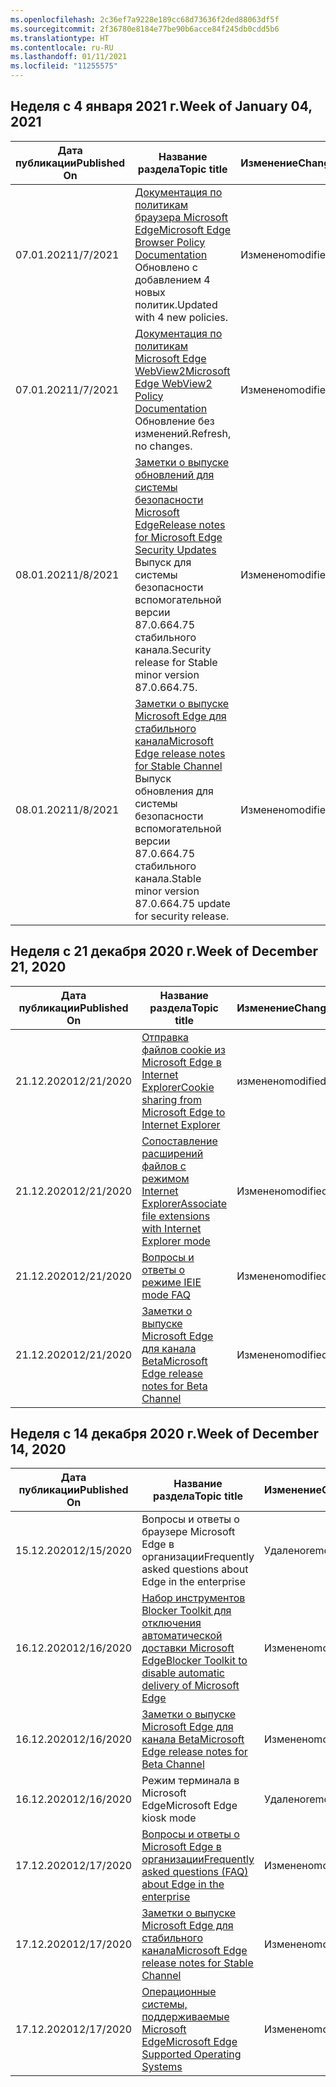 ```yaml
---
ms.openlocfilehash: 2c36ef7a9228e189cc68d73636f2ded88063df5f
ms.sourcegitcommit: 2f36780e8184e77be90b6acce84f245db0cdd5b6
ms.translationtype: HT
ms.contentlocale: ru-RU
ms.lasthandoff: 01/11/2021
ms.locfileid: "11255575"
---
```

<!-- This file is generated automatically each week. Changes made to this file will be overwritten.-->

## <span data-ttu-id="58b78-101">Неделя с 4 января 2021 г.</span><span class="sxs-lookup"><span data-stu-id="58b78-101">Week of January 04, 2021</span></span>


| <span data-ttu-id="58b78-102">Дата публикации</span><span class="sxs-lookup"><span data-stu-id="58b78-102">Published On</span></span> |<span data-ttu-id="58b78-103">Название раздела</span><span class="sxs-lookup"><span data-stu-id="58b78-103">Topic title</span></span> | <span data-ttu-id="58b78-104">Изменение</span><span class="sxs-lookup"><span data-stu-id="58b78-104">Change</span></span> |
|------|------------|--------|
| <span data-ttu-id="58b78-105">07.01.2021</span><span class="sxs-lookup"><span data-stu-id="58b78-105">1/7/2021</span></span> | [<span data-ttu-id="58b78-106">Документация по политикам браузера Microsoft Edge</span><span class="sxs-lookup"><span data-stu-id="58b78-106">Microsoft Edge Browser Policy Documentation</span></span>](/DeployEdge/microsoft-edge-policies)<br><span data-ttu-id="58b78-107">Обновлено с добавлением 4 новых политик.</span><span class="sxs-lookup"><span data-stu-id="58b78-107">Updated with 4 new policies.</span></span> | <span data-ttu-id="58b78-108">Изменено</span><span class="sxs-lookup"><span data-stu-id="58b78-108">modified</span></span> |
| <span data-ttu-id="58b78-109">07.01.2021</span><span class="sxs-lookup"><span data-stu-id="58b78-109">1/7/2021</span></span> | [<span data-ttu-id="58b78-110">Документация по политикам Microsoft Edge WebView2</span><span class="sxs-lookup"><span data-stu-id="58b78-110">Microsoft Edge WebView2 Policy Documentation</span></span>](/DeployEdge/microsoft-edge-webview-policies)<br><span data-ttu-id="58b78-111">Обновление без изменений.</span><span class="sxs-lookup"><span data-stu-id="58b78-111">Refresh, no changes.</span></span> | <span data-ttu-id="58b78-112">Изменено</span><span class="sxs-lookup"><span data-stu-id="58b78-112">modified</span></span> |
| <span data-ttu-id="58b78-113">08.01.2021</span><span class="sxs-lookup"><span data-stu-id="58b78-113">1/8/2021</span></span> | [<span data-ttu-id="58b78-114">Заметки о выпуске обновлений для системы безопасности Microsoft Edge</span><span class="sxs-lookup"><span data-stu-id="58b78-114">Release notes for Microsoft Edge Security Updates</span></span>](/DeployEdge/microsoft-edge-relnotes-security)<br><span data-ttu-id="58b78-115">Выпуск для системы безопасности вспомогательной версии 87.0.664.75 стабильного канала.</span><span class="sxs-lookup"><span data-stu-id="58b78-115">Security release for Stable minor version 87.0.664.75.</span></span> | <span data-ttu-id="58b78-116">Изменено</span><span class="sxs-lookup"><span data-stu-id="58b78-116">modified</span></span> |
| <span data-ttu-id="58b78-117">08.01.2021</span><span class="sxs-lookup"><span data-stu-id="58b78-117">1/8/2021</span></span> | [<span data-ttu-id="58b78-118">Заметки о выпуске Microsoft Edge для стабильного канала</span><span class="sxs-lookup"><span data-stu-id="58b78-118">Microsoft Edge release notes for Stable Channel</span></span>](/DeployEdge/microsoft-edge-relnote-stable-channel)<br><span data-ttu-id="58b78-119">Выпуск обновления для системы безопасности вспомогательной версии 87.0.664.75 стабильного канала.</span><span class="sxs-lookup"><span data-stu-id="58b78-119">Stable minor version 87.0.664.75 update for security release.</span></span> | <span data-ttu-id="58b78-120">Изменено</span><span class="sxs-lookup"><span data-stu-id="58b78-120">modified</span></span> |


## <span data-ttu-id="58b78-121">Неделя с 21 декабря 2020 г.</span><span class="sxs-lookup"><span data-stu-id="58b78-121">Week of December 21, 2020</span></span>


| <span data-ttu-id="58b78-122">Дата публикации</span><span class="sxs-lookup"><span data-stu-id="58b78-122">Published On</span></span> |<span data-ttu-id="58b78-123">Название раздела</span><span class="sxs-lookup"><span data-stu-id="58b78-123">Topic title</span></span> | <span data-ttu-id="58b78-124">Изменение</span><span class="sxs-lookup"><span data-stu-id="58b78-124">Change</span></span> |
|------|------------|--------|
| <span data-ttu-id="58b78-125">21.12.2020</span><span class="sxs-lookup"><span data-stu-id="58b78-125">12/21/2020</span></span> | [<span data-ttu-id="58b78-126">Отправка файлов cookie из Microsoft Edge в Internet Explorer</span><span class="sxs-lookup"><span data-stu-id="58b78-126">Cookie sharing from Microsoft Edge to Internet Explorer</span></span>](/DeployEdge/edge-ie-mode-add-guidance-cookieshare) | <span data-ttu-id="58b78-127">изменено</span><span class="sxs-lookup"><span data-stu-id="58b78-127">modified</span></span> |
| <span data-ttu-id="58b78-128">21.12.2020</span><span class="sxs-lookup"><span data-stu-id="58b78-128">12/21/2020</span></span> | [<span data-ttu-id="58b78-129">Сопоставление расширений файлов с режимом Internet Explorer</span><span class="sxs-lookup"><span data-stu-id="58b78-129">Associate file extensions with Internet Explorer mode</span></span>](/DeployEdge/edge-ie-mode-add-guidance-filetype-associations) | <span data-ttu-id="58b78-130">Изменено</span><span class="sxs-lookup"><span data-stu-id="58b78-130">modified</span></span> |
| <span data-ttu-id="58b78-131">21.12.2020</span><span class="sxs-lookup"><span data-stu-id="58b78-131">12/21/2020</span></span> | [<span data-ttu-id="58b78-132">Вопросы и ответы о режиме IE</span><span class="sxs-lookup"><span data-stu-id="58b78-132">IE mode FAQ</span></span>](/DeployEdge/edge-ie-mode-faq) | <span data-ttu-id="58b78-133">Изменено</span><span class="sxs-lookup"><span data-stu-id="58b78-133">modified</span></span> |
| <span data-ttu-id="58b78-134">21.12.2020</span><span class="sxs-lookup"><span data-stu-id="58b78-134">12/21/2020</span></span> | [<span data-ttu-id="58b78-135">Заметки о выпуске Microsoft Edge для канала Beta</span><span class="sxs-lookup"><span data-stu-id="58b78-135">Microsoft Edge release notes for Beta Channel</span></span>](/DeployEdge/microsoft-edge-relnote-beta-channel) | <span data-ttu-id="58b78-136">Изменено</span><span class="sxs-lookup"><span data-stu-id="58b78-136">modified</span></span> |


## <span data-ttu-id="58b78-137">Неделя с 14 декабря 2020 г.</span><span class="sxs-lookup"><span data-stu-id="58b78-137">Week of December 14, 2020</span></span>


| <span data-ttu-id="58b78-138">Дата публикации</span><span class="sxs-lookup"><span data-stu-id="58b78-138">Published On</span></span> |<span data-ttu-id="58b78-139">Название раздела</span><span class="sxs-lookup"><span data-stu-id="58b78-139">Topic title</span></span> | <span data-ttu-id="58b78-140">Изменение</span><span class="sxs-lookup"><span data-stu-id="58b78-140">Change</span></span> |
|------|------------|--------|
| <span data-ttu-id="58b78-141">15.12.2020</span><span class="sxs-lookup"><span data-stu-id="58b78-141">12/15/2020</span></span> | <span data-ttu-id="58b78-142">Вопросы и ответы о браузере Microsoft Edge в организации</span><span class="sxs-lookup"><span data-stu-id="58b78-142">Frequently asked questions about Edge in the enterprise</span></span> | <span data-ttu-id="58b78-143">Удалено</span><span class="sxs-lookup"><span data-stu-id="58b78-143">removed</span></span> |
| <span data-ttu-id="58b78-144">16.12.2020</span><span class="sxs-lookup"><span data-stu-id="58b78-144">12/16/2020</span></span> | [<span data-ttu-id="58b78-145">Набор инструментов Blocker Toolkit для отключения автоматической доставки Microsoft Edge</span><span class="sxs-lookup"><span data-stu-id="58b78-145">Blocker Toolkit to disable automatic delivery of Microsoft Edge</span></span>](/DeployEdge/microsoft-edge-blocker-toolkit) | <span data-ttu-id="58b78-146">Изменено</span><span class="sxs-lookup"><span data-stu-id="58b78-146">modified</span></span> |
| <span data-ttu-id="58b78-147">16.12.2020</span><span class="sxs-lookup"><span data-stu-id="58b78-147">12/16/2020</span></span> | [<span data-ttu-id="58b78-148">Заметки о выпуске Microsoft Edge для канала Beta</span><span class="sxs-lookup"><span data-stu-id="58b78-148">Microsoft Edge release notes for Beta Channel</span></span>](/DeployEdge/microsoft-edge-relnote-beta-channel) | <span data-ttu-id="58b78-149">Изменено</span><span class="sxs-lookup"><span data-stu-id="58b78-149">modified</span></span> |
| <span data-ttu-id="58b78-150">16.12.2020</span><span class="sxs-lookup"><span data-stu-id="58b78-150">12/16/2020</span></span> | <span data-ttu-id="58b78-151">Режим терминала в Microsoft Edge</span><span class="sxs-lookup"><span data-stu-id="58b78-151">Microsoft Edge kiosk mode</span></span> | <span data-ttu-id="58b78-152">Удалено</span><span class="sxs-lookup"><span data-stu-id="58b78-152">removed</span></span> |
| <span data-ttu-id="58b78-153">17.12.2020</span><span class="sxs-lookup"><span data-stu-id="58b78-153">12/17/2020</span></span> | [<span data-ttu-id="58b78-154">Вопросы и ответы о Microsoft Edge в организации</span><span class="sxs-lookup"><span data-stu-id="58b78-154">Frequently asked questions (FAQ) about Edge in the enterprise</span></span>](/DeployEdge/faqs-edge-in-the-enterprise) | <span data-ttu-id="58b78-155">Изменено</span><span class="sxs-lookup"><span data-stu-id="58b78-155">modified</span></span> |
| <span data-ttu-id="58b78-156">17.12.2020</span><span class="sxs-lookup"><span data-stu-id="58b78-156">12/17/2020</span></span> | [<span data-ttu-id="58b78-157">Заметки о выпуске Microsoft Edge для стабильного канала</span><span class="sxs-lookup"><span data-stu-id="58b78-157">Microsoft Edge release notes for Stable Channel</span></span>](/DeployEdge/microsoft-edge-relnote-stable-channel) | <span data-ttu-id="58b78-158">Изменено</span><span class="sxs-lookup"><span data-stu-id="58b78-158">modified</span></span> |
| <span data-ttu-id="58b78-159">17.12.2020</span><span class="sxs-lookup"><span data-stu-id="58b78-159">12/17/2020</span></span> | [<span data-ttu-id="58b78-160">Операционные системы, поддерживаемые Microsoft Edge</span><span class="sxs-lookup"><span data-stu-id="58b78-160">Microsoft Edge Supported Operating Systems</span></span>](/DeployEdge/microsoft-edge-supported-operating-systems) | <span data-ttu-id="58b78-161">Изменено</span><span class="sxs-lookup"><span data-stu-id="58b78-161">modified</span></span> |
